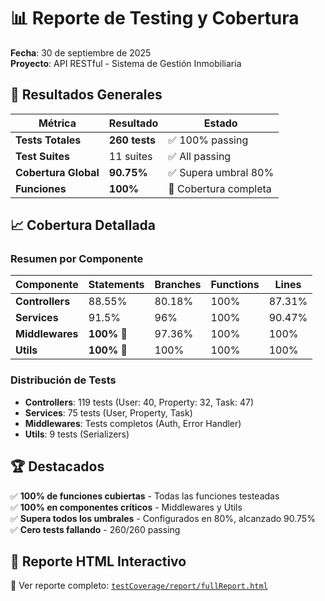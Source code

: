 # 📊 Reporte de Testing y Cobertura

**Fecha**: 30 de septiembre de 2025  
**Proyecto**: API RESTful - Sistema de Gestión Inmobiliaria

## 🎯 Resultados Generales

| Métrica | Resultado | Estado |
|---------|-----------|--------|
| **Tests Totales** | **260 tests** | ✅ 100% passing |
| **Test Suites** | 11 suites | ✅ All passing |
| **Cobertura Global** | **90.75%** | ✅ Supera umbral 80% |
| **Funciones** | **100%** | 🎯 Cobertura completa |

## 📈 Cobertura Detallada

### Resumen por Componente

| Componente | Statements | Branches | Functions | Lines |
|------------|-----------|----------|-----------|-------|
| **Controllers** | 88.55% | 80.18% | 100% | 87.31% |
| **Services** | 91.5% | 96% | 100% | 90.47% |
| **Middlewares** | **100%** 🌟 | 97.36% | 100% | 100% |
| **Utils** | **100%** 🌟 | 100% | 100% | 100% |

### Distribución de Tests

- **Controllers**: 119 tests (User: 40, Property: 32, Task: 47)
- **Services**: 75 tests (User, Property, Task)
- **Middlewares**: Tests completos (Auth, Error Handler)
- **Utils**: 9 tests (Serializers)

## 🏆 Destacados

✅ **100% de funciones cubiertas** - Todas las funciones testeadas  
✅ **100% en componentes críticos** - Middlewares y Utils  
✅ **Supera todos los umbrales** - Configurados en 80%, alcanzado 90.75%  
✅ **Cero tests fallando** - 260/260 passing  

## 📁 Reporte HTML Interactivo

📄 Ver reporte completo: [`testCoverage/report/fullReport.html`](./testCoverage/report/fullReport.html)
